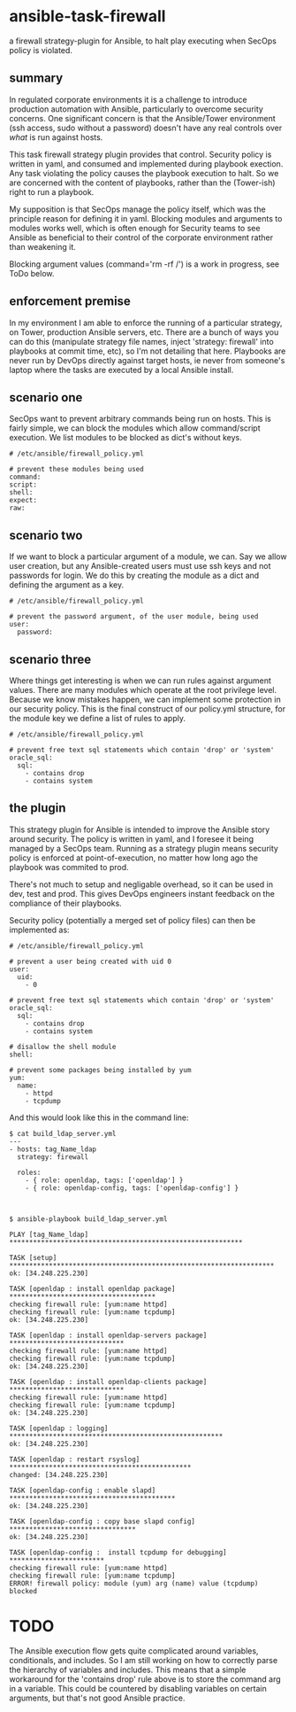# ansible-task-firewall
a firewall strategy-plugin for Ansible, to halt play executing when SecOps policy is violated.

## summary
In regulated corporate environments it is a challenge to introduce production automation with Ansible, particularly to overcome security concerns.   One significant concern is that the Ansible/Tower environment (ssh access, sudo without a password) doesn't have any real controls over *what* is run against hosts.   

This task firewall strategy plugin provides that control.   Security policy is written in yaml, and consumed and implemented during playbook exection.   Any task violating the policy causes the playbook execution to halt.   So we are concerned with the content of playbooks, rather than the (Tower-ish) right to run a playbook.

My supposition is that SecOps manage the policy itself, which was the principle reason for defining it in yaml.   Blocking modules and arguments to modules works well, which is often enough for Security teams to see Ansible as beneficial to their control of the corporate environment rather than weakening it.

Blocking argument values (command='rm -rf /') is a work in progress, see ToDo below.

## enforcement premise

In my environment I am able to enforce the running of a particular strategy, on Tower, production Ansible servers, etc.   There are a bunch of ways you can do this (manipulate strategy file names, inject 'strategy: firewall' into playbooks at commit time, etc), so I'm not detailing that here.   Playbooks are never run by DevOps directly against target hosts, ie never from someone's laptop where the tasks are executed by a local Ansible install.

## scenario one

SecOps want to prevent arbitrary commands being run on hosts.   This is fairly simple, we can block the modules which allow command/script execution.   We list modules to be blocked as dict's without keys.

```
# /etc/ansible/firewall_policy.yml

# prevent these modules being used
command:
script:
shell:
expect:
raw:
```

## scenario two

If we want to block a particular argument of a module, we can.   Say we allow user creation, but any Ansible-created users must use ssh keys and not passwords for login.   We do this by creating the module as a dict and defining the argument as a key.

```
# /etc/ansible/firewall_policy.yml

# prevent the password argument, of the user module, being used
user:
  password:
```

## scenario three

Where things get interesting is when we can run rules against argument values.   There are many modules which operate at the root privilege level.   Because we know mistakes happen, we can implement some protection in our security policy.   This is the final construct of our policy.yml structure, for the module key we define a list of rules to apply.

```
# /etc/ansible/firewall_policy.yml

# prevent free text sql statements which contain 'drop' or 'system'
oracle_sql:
  sql:
    - contains drop
    - contains system
```

## the plugin

This strategy plugin for Ansible is intended to improve the Ansible story around security.   The policy is written in yaml, and I foresee it being managed by a SecOps team.   Running as a strategy plugin means security policy is enforced at point-of-execution, no matter how long ago the playbook was commited to prod.

There's not much to setup and negligable overhead, so it can be used in dev, test and prod.   This gives DevOps engineers instant feedback on the compliance of their playbooks.

Security policy (potentially a merged set of policy files) can then be implemented as:

```
# /etc/ansible/firewall_policy.yml

# prevent a user being created with uid 0
user:
  uid:
    - 0

# prevent free text sql statements which contain 'drop' or 'system'
oracle_sql:
  sql:
    - contains drop
    - contains system

# disallow the shell module
shell:

# prevent some packages being installed by yum
yum:
  name: 
    - httpd
    - tcpdump
```

And this would look like this in the command line:
```
$ cat build_ldap_server.yml
---
- hosts: tag_Name_ldap
  strategy: firewall

  roles:
    - { role: openldap, tags: ['openldap'] }
    - { role: openldap-config, tags: ['openldap-config'] }



$ ansible-playbook build_ldap_server.yml 

PLAY [tag_Name_ldap] ***********************************************************

TASK [setup] *******************************************************************
ok: [34.248.225.230]

TASK [openldap : install openldap package] *************************************
checking firewall rule: [yum:name httpd]
checking firewall rule: [yum:name tcpdump]
ok: [34.248.225.230]

TASK [openldap : install openldap-servers package] *****************************
checking firewall rule: [yum:name httpd]
checking firewall rule: [yum:name tcpdump]
ok: [34.248.225.230]

TASK [openldap : install openldap-clients package] *****************************
checking firewall rule: [yum:name httpd]
checking firewall rule: [yum:name tcpdump]
ok: [34.248.225.230]

TASK [openldap : logging] ******************************************************
ok: [34.248.225.230]

TASK [openldap : restart rsyslog] **********************************************
changed: [34.248.225.230]

TASK [openldap-config : enable slapd] ******************************************
ok: [34.248.225.230]

TASK [openldap-config : copy base slapd config] ********************************
ok: [34.248.225.230]

TASK [openldap-config :  install tcpdump for debugging] ************************
checking firewall rule: [yum:name httpd]
checking firewall rule: [yum:name tcpdump]
ERROR! firewall policy: module (yum) arg (name) value (tcpdump) blocked
```

# TODO
The Ansible execution flow gets quite complicated around variables, conditionals, and includes.   So I am still working on how to correctly parse the hierarchy of variables and includes.   This means that a simple workaround for the 'contains drop' rule above is to store the command arg in a variable.   This could be countered by disabling variables on certain arguments, but that's not good Ansible practice.

